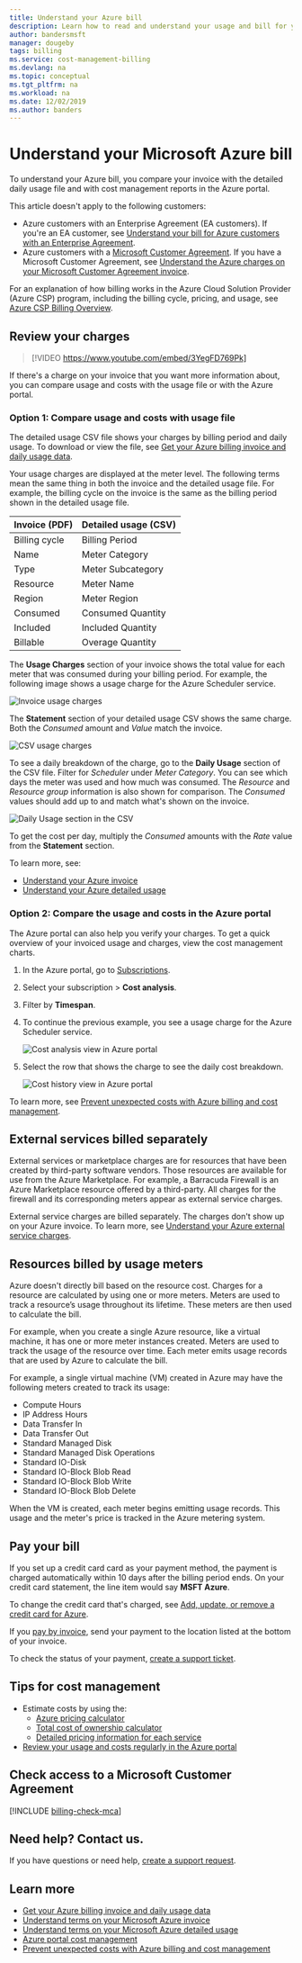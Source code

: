 ```yaml
---
title: Understand your Azure bill
description: Learn how to read and understand your usage and bill for your Azure subscription.
author: bandersmsft
manager: dougeby
tags: billing
ms.service: cost-management-billing
ms.devlang: na
ms.topic: conceptual
ms.tgt_pltfrm: na
ms.workload: na
ms.date: 12/02/2019
ms.author: banders
---
```


# Understand your Microsoft Azure bill
To understand your Azure bill, you compare your invoice with the detailed daily usage file and with cost management reports in the Azure portal.

This article doesn't apply to the following customers:
- Azure customers with an Enterprise Agreement (EA customers). If you're an EA customer, see [Understand your bill for Azure customers with an Enterprise Agreement](billing-understand-your-bill-ea.md).
- Azure customers with a [Microsoft Customer Agreement](#check-access-to-a-microsoft-customer-agreement). If you have a Microsoft Customer Agreement, see [Understand the Azure charges on your Microsoft Customer Agreement invoice](billing-mca-understand-your-bill.md).

For an explanation of how billing works in the Azure Cloud Solution Provider (Azure CSP) program, including the billing cycle, pricing, and usage, see [Azure CSP Billing Overview](/azure/cloud-solution-provider/billing/azure-csp-billing-overview/).

## <a name="charges"></a>Review your charges

>[!VIDEO https://www.youtube.com/embed/3YegFD769Pk]

If there's a charge on your invoice that you want more information about, you can compare usage and costs with the usage file or with the Azure portal.

### Option 1: Compare usage and costs with usage file

The detailed usage CSV file shows your charges by billing period and daily usage. To download or view the file, see [Get your Azure billing invoice and daily usage data](billing-download-azure-invoice-daily-usage-date.md).

Your usage charges are displayed at the meter level. The following terms mean the same thing in both the invoice and the detailed usage file. For example, the billing cycle on the invoice is the same as the billing period shown in the detailed usage file.

 | Invoice (PDF) | Detailed usage (CSV)|
 | --- | --- |
|Billing cycle | Billing Period |
 |Name |Meter Category |
 |Type |Meter Subcategory |
 |Resource |Meter Name |
 |Region |Meter Region |
 |Consumed |Consumed Quantity |
 |Included |Included Quantity |
 |Billable |Overage Quantity |

The **Usage Charges** section of your invoice shows the total value for each meter that was consumed during your billing period. For example, the following image shows a usage charge for the Azure Scheduler service.

![Invoice usage charges](./media/billing-understand-your-bill/invoice-usage-charges.png)

The **Statement** section of your detailed usage CSV shows the same charge. Both the *Consumed* amount and *Value* match the invoice.

![CSV usage charges](./media/billing-understand-your-bill/csv-usage-charges.png)

To see a daily breakdown of the charge, go to the **Daily Usage** section of the CSV file. Filter for *Scheduler* under *Meter Category*. You can see which days the meter was used and how much was consumed. The *Resource* and *Resource group* information is also shown for comparison. The *Consumed* values should add up to and match what's shown on the invoice.

![Daily Usage section in the CSV](./media/billing-understand-your-bill/daily-usage-section.png)

To get the cost per day, multiply the *Consumed* amounts with the *Rate* value from the **Statement** section.

To learn more, see:

- [Understand your Azure invoice](billing-understand-your-invoice.md)
- [Understand your Azure detailed usage](billing-understand-your-invoice.md)

### Option 2: Compare the usage and costs in the Azure portal

The Azure portal can also help you verify your charges. To get a quick overview of your invoiced usage and charges, view the cost management charts.

1. In the Azure portal, go to [Subscriptions](https://portal.azure.com/#blade/Microsoft_Azure_Billing/SubscriptionsBlade).
1. Select your subscription > **Cost analysis**.
1. Filter by **Timespan**.
1. To continue the previous example, you see a usage charge for the Azure Scheduler service.

   ![Cost analysis view in Azure portal](./media/billing-understand-your-bill/cost-analysis.png)

1. Select the row that shows the charge to see the daily cost breakdown.

   ![Cost history view in Azure portal](./media/billing-understand-your-bill/cost-history-view.png)

To learn more, see [Prevent unexpected costs with Azure billing and cost management](billing-getting-started.md#costs).

## <a name="external"></a>External services billed separately

External services or marketplace charges are for resources that have been created by third-party software vendors. Those resources are available for use from the Azure Marketplace. For example, a Barracuda Firewall is an Azure Marketplace resource offered by a third-party. All charges for the firewall and its corresponding meters appear as external service charges.

External service charges are billed separately. The charges don't show up on your Azure invoice. To learn more, see [Understand your Azure external service charges](billing-understand-your-azure-marketplace-charges.md).

## Resources billed by usage meters

Azure doesn't directly bill based on the resource cost. Charges for a resource are calculated by using one or more meters. Meters are used to track a resource’s usage throughout its lifetime. These meters are then used to calculate the bill.

For example, when you create a single Azure resource, like a virtual machine, it has one or more meter instances created. Meters are used to track the usage of the resource over time. Each meter emits usage records that are used by Azure to calculate the bill.

For example, a single virtual machine (VM) created in Azure may have the following meters created to track its usage:

- Compute Hours
- IP Address Hours
- Data Transfer In
- Data Transfer Out
- Standard Managed Disk
- Standard Managed Disk Operations
- Standard IO-Disk
- Standard IO-Block Blob Read
- Standard IO-Block Blob Write
- Standard IO-Block Blob Delete

When the VM is created, each meter begins emitting usage records. This usage and the meter's price is tracked in the Azure metering system.

## <a name="payment"></a>Pay your bill

If you set up a credit card card as your payment method, the payment is charged automatically within 10 days after the billing period ends. On your credit card statement, the line item would say **MSFT Azure**.

To change the credit card that's charged, see [Add, update, or remove a credit card for Azure](billing-how-to-change-credit-card.md).

If you [pay by invoice](billing-how-to-pay-by-invoice.md), send your payment to the location listed at the bottom of your invoice.

To check the status of your payment, [create a support ticket](https://portal.azure.com/?#blade/Microsoft_Azure_Support/HelpAndSupportBlade).


## Tips for cost management

- Estimate costs by using the:
  - [Azure pricing calculator](https://azure.microsoft.com/pricing/calculator/)
  - [Total cost of ownership calculator](https://aka.ms/azure-tco-calculator)
  - [Detailed pricing information for each service](https://azure.microsoft.com/pricing/)
- [Review your usage and costs regularly in the Azure portal](billing-getting-started.md#costs)

## Check access to a Microsoft Customer Agreement
[!INCLUDE [billing-check-mca](../../includes/billing-check-mca.md)]

## Need help? Contact us.

If you have questions or need help,  [create a support request](https://go.microsoft.com/fwlink/?linkid=2083458).

## Learn more

- [Get your Azure billing invoice and daily usage data](billing-download-azure-invoice-daily-usage-date.md)
- [Understand terms on your Microsoft Azure invoice](billing-understand-your-invoice.md)
- [Understand terms on your Microsoft Azure detailed usage](billing-understand-your-usage.md)
- [Azure portal cost management](https://docs.microsoft.com/azure/billing/billing-getting-started)
- [Prevent unexpected costs with Azure billing and cost management](billing-getting-started.md#costs)
